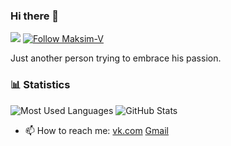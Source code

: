 ### Hi there 👋

![](https://komarev.com/ghpvc/?username=maksim-v&label=views)
[![Follow Maksim-V](https://img.shields.io/github/followers/maksim-v?label=Follow&style=social)](https://github.com/maksim-v)


Just another person trying to embrace his passion.

### 📊 Statistics
![Most Used Languages](https://github-readme-stats.vercel.app/api/top-langs/?username=maksim-v&layout=compact)
![GitHub Stats](https://github-readme-stats.vercel.app/api?username=maksim-v&theme=radical&show_icons=true)

- 📫 How to reach me: [vk.com](vk.com/forsaken96) [Gmail](max270071@gmail.com)

<!--
**maksim-v/maksim-v** is a ✨ _special_ ✨ repository because its `README.md` (this file) appears on your GitHub profile.

Here are some ideas to get you started:

- 🔭 I’m currently working on ...
- 🌱 I’m currently learning ...
- 👯 I’m looking to collaborate on ...
- 🤔 I’m looking for help with ...
- 💬 Ask me about ...
- 📫 How to reach me: ...
- 😄 Pronouns: ...
- ⚡ Fun fact: ...
-->
